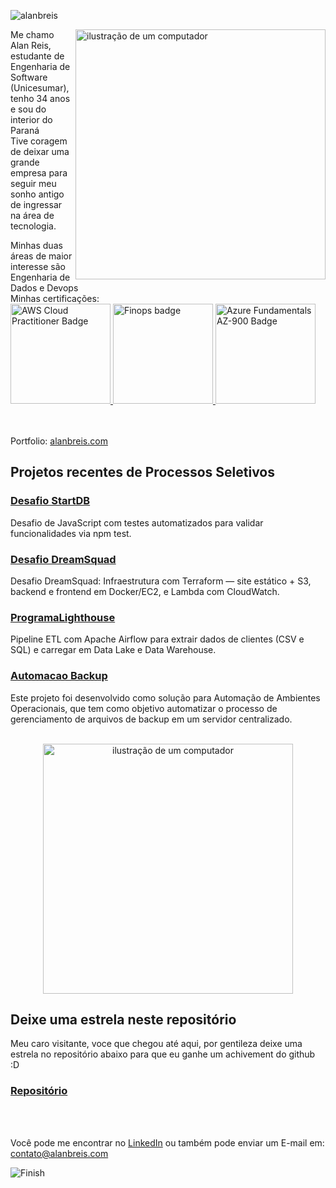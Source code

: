 
  <p align="left"> 
    <img src="https://komarev.com/ghpvc/?username=alanbreis&label=Profile%20views&color=0e75b6&style=flat" alt="alanbreis" /> 
  </p>

<img src="https://raw.githubusercontent.com/MicaelliMedeiros/micaellimedeiros/master/image/computer-illustration.png" alt="ilustração de um computador" min-width="400px" max-width="400px" width="400px" align="right">

<p align="left">
  Me chamo Alan Reis, estudante de Engenharia de Software (Unicesumar), tenho 34 anos e sou do interior do Paraná<br>
  Tive coragem de deixar uma grande empresa para seguir meu sonho antigo de ingressar na área de tecnologia.
</p>
<p align="left">
  Minhas duas áreas de maior interesse são Engenharia de Dados e Devops <br>
  Minhas certificações:<br>
<a href="https://www.credly.com/badges/c4cce4c6-7243-4c39-b0b7-a14f17710c92/linked_in?t=srja7r">
  <img alt="AWS Cloud Practitioner Badge" width="160px" src="https://images.credly.com/images/00634f82-b07f-4bbd-a6bb-53de397fc3a6/image.png"/>
</a>
<a href="https://www.credly.com/badges/0801a959-72fd-41ea-8917-eca30b0fc8d0">
  <img alt="Finops badge" width="160px" src="https://images.credly.com/size/340x340/images/08a5010a-0c0a-448c-981e-c116fedd380c/image.png"/>
</a>
<a href="https://learn.microsoft.com/pt-br/users/ALANBORGESDOSREIS-2140/credentials/27CE7885A7B6F779?ref=https%3a%2f%2falanbreis.com%2f">
  <img alt="Azure Fundamentals AZ-900 Badge" width="160px" src="https://learn.microsoft.com/media/learn/certification/badges/microsoft-certified-fundamentals-badge.svg"/>
</a>

<br><br>
  Portfolio: <a href="https://alanbreis.com" target="_blank">alanbreis.com</a>
</p>




## Projetos recentes de Processos Seletivos

### [Desafio StartDB](https://github.com/AlanBReis/desafio-AlanBReis-2025)
Desafio de JavaScript com testes automatizados para validar funcionalidades via npm test.

### [Desafio DreamSquad](https://github.com/AlanBReis/desafio-dreamsquad)
Desafio DreamSquad: Infraestrutura com Terraform — site estático + S3, backend e frontend em Docker/EC2, e Lambda com CloudWatch.

### [ProgramaLighthouse](https://github.com/AlanBReis/ProgramaLighthouse)
Pipeline ETL com Apache Airflow para extrair dados de clientes (CSV e SQL) e carregar em Data Lake e Data Warehouse.

### [Automacao Backup](https://github.com/AlanBReis/automacao-backup)
Este projeto foi desenvolvido como solução para Automação de Ambientes Operacionais, que tem como objetivo automatizar o processo de gerenciamento de arquivos de backup em um servidor centralizado.
<br><br>

<p align="center">
<img src="https://cdn.pixabay.com/animation/2025/06/03/04/09/04-09-45-17_512.gif" alt="ilustração de um computador" min-width="400px" max-width="400px" width="400px" align="center">

## Deixe uma estrela neste repositório
Meu caro visitante, voce que chegou até aqui, por gentileza deixe uma estrela no repositório abaixo para que eu ganhe um achivement do github :D

### [Repositório](https://github.com/AlanBReis/AlanBReis)
</p>

<br><br>
<p align="left">
  Você pode me encontrar no <a href="https://www.linkedin.com/in/alanbreis/">LinkedIn</a> ou também pode enviar um E-mail em: <a href="mailto:contato@alanbreis.com">contato@alanbreis.com</a>
</p>


![Finish](https://github.com/user-attachments/assets/cc615144-f815-481a-b801-20b425c72fa9)







 
  
  

  



